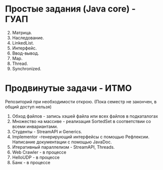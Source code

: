 # Простые задания (Java core) - ГУАП
2. Матрица.
3. Наследование.
4. LinkedList.
5. Интерфейс.
6. Ввод-вывод.
7. Map.
8. Thread.
9. Synchronized.

# Продвинутые задачи - ИТМО
Репозиторий при необходимости открою. (Пока семестр не закончен, в общий доступ нельзя)
1. Обход файлов - запись хэшей файла или всех файлов в подкаталогах
2. Множество на массиве - реализация SortedSet в соответствии со всеми инвариантами.
3. Студенты - StreamAPI и Generics.
4. Implementor -генерирующий интерфейсы c помощью Рефлексии. Написание документации с помощью JavaDoc.
7. Итеративный параллелизм - StreamAPI, Threads.
8. Web Crawler - в процессе
9. HelloUDP - в процессе
10. Банк - в процессе
<!---
[comment]: <> arrayset - implementing SortedSet according all invariants.
[comment]: <> bank - simple application with server and user parts, imitating bank. Working on ports.
[comment]: <> concurrent - handmade concurrent list operations evaluator.
[comment]: <>crawler - web crawler.
[comment]: <> hello - UDP server and client sending each-other hello-messages.
[comment]: <> i18n - Localization and text analize.
[comment]: <> implementor - abstract class or interface basic implementor, with reflection and JavaDoc.
[comment]: <> student - StreamAPI and Generics.
[comment]: <> walk - writing hashes of file or all files in subdirecories.
-->
